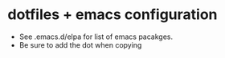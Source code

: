 dotfiles + emacs configuration
==============================

* See .emacs.d/elpa for list of emacs pacakges.
* Be sure to add the dot when copying
